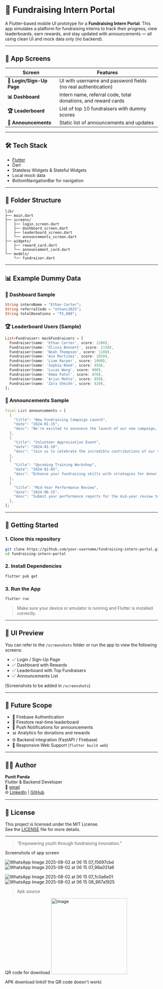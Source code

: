 # 🎯 Fundraising Intern Portal

A Flutter-based mobile UI prototype for a **Fundraising Intern Portal**. This app simulates a platform for fundraising interns to track their progress, view leaderboards, earn rewards, and stay updated with announcements — all using clean UI and mock data only (no backend).

---

## 📱 App Screens

| Screen        | Features |
|---------------|----------|
| **🔐 Login/Sign-Up Page** | UI with username and password fields (no real authentication) |
| **📊 Dashboard**         | Intern name, referral code, total donations, and reward cards |
| **🏆 Leaderboard**       | List of top 10 fundraisers with dummy scores |
| **📣 Announcements**     | Static list of announcements and updates |

---

## 🛠️ Tech Stack

- [Flutter](https://flutter.dev/)
- Dart
- Stateless Widgets & Stateful Widgets
- Local mock data
- BottomNavigationBar for navigation

---

## 📂 Folder Structure

```
lib/
├── main.dart
├── screens/
│   ├── login_screen.dart
│   ├── dashboard_screen.dart
│   ├── leaderboard_screen.dart
│   └── announcements_screen.dart
├── widgets/
│   ├── reward_card.dart
│   └── announcement_card.dart
└── models/
    └── fundraiser.dart
```

---

## 📊 Example Dummy Data

### 👤 Dashboard Sample

```dart
String internName = "Ethan Carter";
String referralCode = "ethanc2025";
String totalDonations = "₹5,000";
```

### 🏆 Leaderboard Users (Sample)

```dart
List<Fundraiser> mockFundraisers = [
  Fundraiser(name: 'Ethan Carter', score: 1200),
  Fundraiser(name: 'Olivia Bennett', score: 1150),
  Fundraiser(name: 'Noah Thompson', score: 1100),
  Fundraiser(name: 'Ava Martinez', score: 1050),
  Fundraiser(name: 'Liam Harper', score: 1000),
  Fundraiser(name: 'Sophia Reed', score: 950),
  Fundraiser(name: 'Lucas Wang', score: 900),
  Fundraiser(name: 'Emma Patel', score: 870),
  Fundraiser(name: 'Arjun Mehta', score: 850),
  Fundraiser(name: 'Zara Sheikh', score: 820),
];
```

### 📣 Announcements Sample

```dart
final List announcements = [
  {
    "title": "New Fundraising Campaign Launch",
    "date": "2024-01-15",
    "desc": "We're excited to announce the launch of our new campaign, 'Empower Futures'. Your participation is crucial to its success!"
  },
  {
    "title": "Volunteer Appreciation Event",
    "date": "2024-01-10",
    "desc": "Join us to celebrate the incredible contributions of our volunteers."
  },
  {
    "title": "Upcoming Training Workshop",
    "date": "2024-01-05",
    "desc": "Enhance your fundraising skills with strategies for donor engagement and campaign planning."
  },
  {
    "title": "Mid-Year Performance Review",
    "date": "2024-06-15",
    "desc": "Submit your performance reports for the mid-year review to earn extra rewards!"
  },
];
```

---

## 🚀 Getting Started

### 1. Clone this repository

```bash
git clone https://github.com/your-username/fundraising-intern-portal.git
cd fundraising-intern-portal
```

### 2. Install Dependencies

```bash
flutter pub get
```

### 3. Run the App

```bash
flutter run
```

> Make sure your device or emulator is running and Flutter is installed correctly.

---

## 📸 UI Preview

You can refer to the `/screenshots` folder or run the app to view the following screens:

- ✅ Login / Sign-Up Page
- ✅ Dashboard with Rewards
- ✅ Leaderboard with Top Fundraisers
- ✅ Announcements List

(Screenshots to be added in `/screenshots`)

---

## 🔮 Future Scope

- 🔐 Firebase Authentication
- 🔄 Firestore real-time leaderboard
- 💬 Push Notifications for announcements
- 📊 Analytics for donations and rewards
- 🌐 Backend integration (FastAPI / Firebase)
- 🎨 Responsive Web Support (`flutter build web`)

---

## 👨‍💻 Author

**Punit Panda**  
Flutter & Backend Developer  
📧 [gmail](mailto:punitpanda26022005@gmail.com)  
🌐 [LinkedIn](https://www.linkedin.com/in/punit-panda-49126b252/) | [GitHub](https://github.com/dexEnjoyer)

---

## 📜 License

This project is licensed under the MIT License.  
See the [LICENSE](LICENSE) file for more details.

---

> “Empowering youth through fundraising innovation.”

Screenshots of app screen

![WhatsApp Image 2025-08-02 at 06 15 07_f5697cbd](https://github.com/user-attachments/assets/6dfcb141-d09b-47b8-a506-e2da4bce54b1)          ![WhatsApp Image 2025-08-02 at 06 15 07_98a031a6](https://github.com/user-attachments/assets/00a13620-070d-41cd-8e92-17196979b384)

![WhatsApp Image 2025-08-02 at 06 15 07_fc0a6e01](https://github.com/user-attachments/assets/25138f61-3340-42ce-a089-9c25e9eeb95a)          ![WhatsApp Image 2025-08-02 at 06 15 08_967a1925](https://github.com/user-attachments/assets/5b8f5e1a-1f9d-4d19-923e-68a2a0dee332)


> Apk source 

QR code for download
<img width="250" height="250" alt="image" src="https://github.com/user-attachments/assets/cfb66444-4453-4b22-a358-eda9b27ac004" />

APK download link(if the QR code doesn't work)
[](https://drive.google.com/file/d/1zlHLcYrMAIEx6gFxqigsAVyJ2OVDlVOq/view?usp=sharing)



